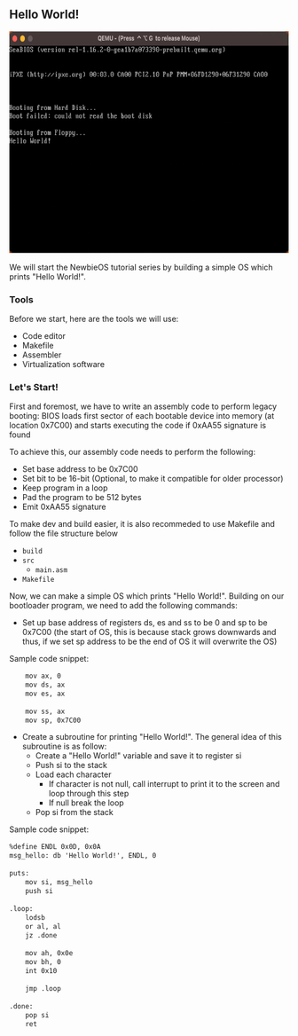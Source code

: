 ## Hello World!

<p align="center">
    <img src="hello_world!.jpeg" height="400px">
</p>

We will start the NewbieOS tutorial series by building a simple OS which prints "Hello World!".

### Tools

Before we start, here are the tools we will use:

- Code editor
- Makefile
- Assembler
- Virtualization software

### Let's Start!

First and foremost, we have to write an assembly code to perform legacy booting: BIOS loads first sector of each bootable device into memory (at location 0x7C00) and starts executing the code if 0xAA55 signature is found

To achieve this, our assembly code needs to perform the following:
- Set base address to be 0x7C00
- Set bit to be 16-bit (Optional, to make it compatible for older processor)
- Keep program in a loop
- Pad the program to be 512 bytes
- Emit 0xAA55 signature

To make dev and build easier, it is also recommeded to use Makefile and follow the file structure below
- `build`
- `src`
     - `main.asm`
- `Makefile`

Now, we can make a simple OS which prints "Hello World!". Building on our bootloader program, we need to add the following commands:
- Set up base address of registers ds, es and ss to be 0 and sp to be 0x7C00 (the start of OS, this is because stack grows downwards and thus, if we set sp address to be the end of OS it will overwrite the OS)

Sample code snippet:
```assembly
    mov ax, 0 
    mov ds, ax 
    mov es, ax 

    mov ss, ax
    mov sp, 0x7C00 
```

- Create a subroutine for printing "Hello World!". The general idea of this subroutine is as follow:
    - Create a "Hello World!" variable and save it to register si
    - Push si to the stack
    - Load each character
        - If character is not null, call interrupt to print it to the screen and loop through this step
        - If null break the loop
    - Pop si from the stack

Sample code snippet:
```assembly
%define ENDL 0x0D, 0x0A
msg_hello: db 'Hello World!', ENDL, 0

puts:
    mov si, msg_hello
    push si

.loop:
    lodsb
    or al, al
    jz .done

    mov ah, 0x0e
    mov bh, 0 
    int 0x10

    jmp .loop

.done:
    pop si
    ret
```